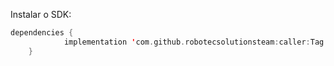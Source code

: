 
Instalar o SDK:

```kotlin
dependencies {
	        implementation 'com.github.robotecsolutionsteam:caller:Tag'
	}
```